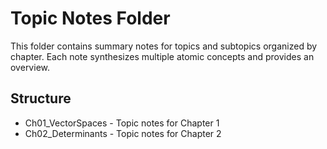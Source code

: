 # Topic Notes Folder

This folder contains summary notes for topics and subtopics organized by chapter. Each note synthesizes multiple atomic concepts and provides an overview.

## Structure
- Ch01_VectorSpaces - Topic notes for Chapter 1
- Ch02_Determinants - Topic notes for Chapter 2
